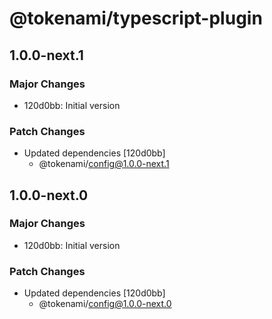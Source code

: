 # @tokenami/typescript-plugin

## 1.0.0-next.1

### Major Changes

- 120d0bb: Initial version

### Patch Changes

- Updated dependencies [120d0bb]
  - @tokenami/config@1.0.0-next.1

## 1.0.0-next.0

### Major Changes

- 120d0bb: Initial version

### Patch Changes

- Updated dependencies [120d0bb]
  - @tokenami/config@1.0.0-next.0
